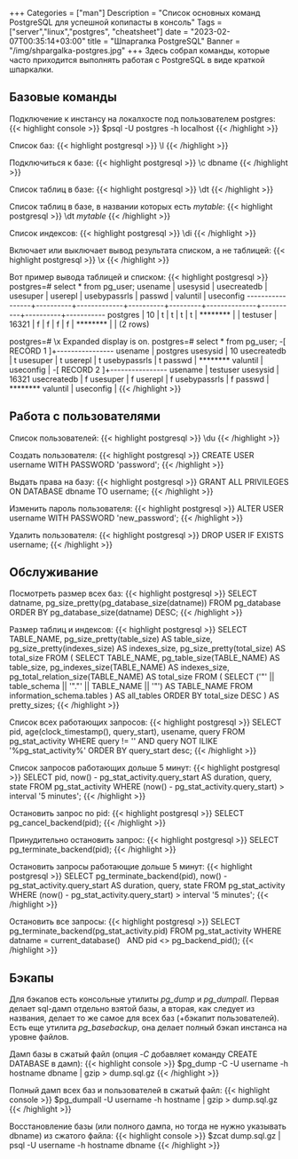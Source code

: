 +++
Categories = ["man"]
Description = "Список основных команд PostgreSQL для успешной копипасты в консоль"
Tags = ["server","linux","postgres", "cheatsheet"]
date = "2023-02-07T00:35:14+03:00"
title = "Шпаргалка PostgreSQL"
Banner = "/img/shpargalka-postgres.jpg"
+++
Здесь собрал команды, которые часто приходится выполнять работая с PostgreSQL в виде краткой шпаркалки.
<!--more-->

## Базовые команды

Подключение к инстансу на локалхосте под пользователем postgres:
{{< highlight console >}}
$psql -U postgres -h localhost
{{< /highlight >}}

Список баз:
{{< highlight postgresql >}}
\l
{{< /highlight >}}

Подключиться к базе:
{{< highlight postgresql >}}
\c dbname
{{< /highlight >}}

Cписок таблиц в базе:
{{< highlight postgresql >}}
\dt
{{< /highlight >}}

Cписок таблиц в базе, в названии которых есть *mytable*:
{{< highlight postgresql >}}
\dt *mytable*
{{< /highlight >}}

Cписок индексов:
{{< highlight postgresql >}}
\di
{{< /highlight >}}


Включает или выключает вывод результата списком, а не таблицей:
{{< highlight postgresql >}}
\x
{{< /highlight >}}

Вот пример вывода таблицей и списком:
{{< highlight postgresql >}}
postgres=# select * from pg_user;
     usename     | usesysid | usecreatedb | usesuper | userepl | usebypassrls |  passwd  | valuntil | useconfig
-----------------+----------+-------------+----------+---------+--------------+----------+----------+-----------
 postgres        |       10 | t           | t        | t       | t            | ******** |          |
 testuser        |    16321 | f           | f        | f       | f            | ******** |          |
(2 rows)

postgres=# \x
Expanded display is on.
postgres=# select * from pg_user;
-[ RECORD 1 ]+----------------
usename      | postgres
usesysid     | 10
usecreatedb  | t
usesuper     | t
userepl      | t
usebypassrls | t
passwd       | ********
valuntil     |
useconfig    |
-[ RECORD 2 ]+----------------
usename      | testuser
usesysid     | 16321
usecreatedb  | f
usesuper     | f
userepl      | f
usebypassrls | f
passwd       | ********
valuntil     |
useconfig    |
{{< /highlight >}}


## Работа с пользователями

Список пользователей:
{{< highlight postgresql >}}
\du
{{< /highlight >}}

Создать пользователя:
{{< highlight postgresql >}}
CREATE USER username WITH PASSWORD 'password';
{{< /highlight >}}

Выдать права на базу:
{{< highlight postgresql >}}
GRANT ALL PRIVILEGES ON DATABASE dbname TO username;
{{< /highlight >}}

Изменить пароль пользователя:
{{< highlight postgresql >}}
ALTER USER username WITH PASSWORD 'new_password';
{{< /highlight >}}

Удалить пользователя:
{{< highlight postgresql >}}
DROP USER IF EXISTS username;
{{< /highlight >}}


## Обслуживание

Посмотреть размер всех баз:
{{< highlight postgresql >}}
SELECT datname, pg_size_pretty(pg_database_size(datname))
FROM pg_database
ORDER BY pg_database_size(datname) DESC;
{{< /highlight >}}

Размер таблиц и индексов:
{{< highlight postgresql >}}
SELECT
    TABLE_NAME,
    pg_size_pretty(table_size) AS table_size,
    pg_size_pretty(indexes_size) AS indexes_size,
    pg_size_pretty(total_size) AS total_size
FROM (
    SELECT
        TABLE_NAME,
        pg_table_size(TABLE_NAME) AS table_size,
        pg_indexes_size(TABLE_NAME) AS indexes_size,
        pg_total_relation_size(TABLE_NAME) AS total_size
    FROM (
        SELECT ('"' || table_schema || '"."' || TABLE_NAME || '"') AS TABLE_NAME
        FROM information_schema.tables
    ) AS all_tables
    ORDER BY total_size DESC
) AS pretty_sizes;
{{< /highlight >}}


Список всех работающих запросов:
{{< highlight postgresql >}}
SELECT 
  pid,
  age(clock_timestamp(), query_start),
  usename,
  query 
FROM pg_stat_activity 
WHERE query != '<IDLE>' AND query NOT ILIKE '%pg_stat_activity%' 
ORDER BY query_start desc;
{{< /highlight >}}

Список запросов работающих дольше 5 минут:
{{< highlight postgresql >}}
SELECT
  pid,
  now() - pg_stat_activity.query_start AS duration,
  query,
  state
FROM pg_stat_activity
WHERE (now() - pg_stat_activity.query_start) > interval '5 minutes';
{{< /highlight >}}

Остановить запрос по pid:
{{< highlight postgresql >}}
SELECT pg_cancel_backend(pid);
{{< /highlight >}}

Принудительно остановить запрос:
{{< highlight postgresql >}}
SELECT pg_terminate_backend(pid);
{{< /highlight >}}

Остановить запросы работающие дольше 5 минут:
{{< highlight postgresql >}}
SELECT
  pg_terminate_backend(pid),
  now() - pg_stat_activity.query_start AS duration,
  query,
  state
FROM pg_stat_activity
WHERE (now() - pg_stat_activity.query_start) > interval '5 minutes';
{{< /highlight >}}

Остановить все запросы:
{{< highlight postgresql >}}
SELECT pg_terminate_backend(pg_stat_activity.pid)
FROM pg_stat_activity
WHERE datname = current_database()  
  AND pid <> pg_backend_pid();
{{< /highlight >}}

## Бэкапы

Для бэкапов есть консольные утилиты *pg_dump* и *pg_dumpall*. Первая делает sql-дамп отдельно взятой базы, а вторая, как следует из названия, делает то же самое для всех баз (+бэкапит пользователей). Есть еще утилита *pg_basebackup*, она делает полный бэкап инстанса на уровне файлов.

Дамп базы в сжатый файл (опция *-C* добавляет команду CREATE DATABASE в дамп):
{{< highlight console >}}
$pg_dump -C -U username -h hostname dbname | gzip > dump.sql.gz
{{< /highlight >}}

Полный дамп всех баз и пользователей в сжатый файл:
{{< highlight console >}}
$pg_dumpall -U username -h hostname | gzip > dump.sql.gz
{{< /highlight >}}

Восстановление базы (или полного дампа, но тогда не нужно указывать dbname) из сжатого файла:
{{< highlight console >}}
$zcat dump.sql.gz | psql -U username -h hostname dbname
{{< /highlight >}}

